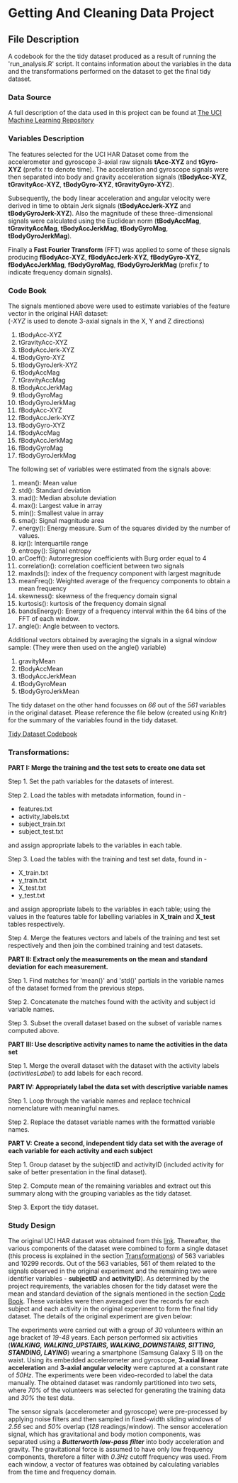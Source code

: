 # Getting And Cleaning Data Project

## File Description
A codebook for the the tidy dataset produced as a result of running the 'run_analysis.R' script. It contains information about the variables in the data and the transformations performed on the dataset to get the final tidy dataset.

### Data Source
A full description of the data used in this project can be found at [The UCI Machine Learning Repository](http://archive.ics.uci.edu/ml/datasets/Human+Activity+Recognition+Using+Smartphones)

### Variables Description
The features selected for the UCI HAR Dataset come from the accelerometer and gyroscope 3-axial raw signals **tAcc-XYZ** and **tGyro-XYZ** (prefix *t* to denote time). The acceleration and gyroscope signals were then separated into body and gravity acceleration signals (**tBodyAcc-XYZ**, **tGravityAcc-XYZ**, **tBodyGyro-XYZ**, **tGravityGyro-XYZ**).

Subsequently, the body linear acceleration and angular velocity were derived in time to obtain Jerk signals (**tBodyAccJerk-XYZ** and **tBodyGyroJerk-XYZ**). Also the magnitude of these three-dimensional signals were calculated using the Euclidean norm (**tBodyAccMag**, **tGravityAccMag**, **tBodyAccJerkMag**, **tBodyGyroMag**, **tBodyGyroJerkMag**). 

Finally a **Fast Fourier Transform** (FFT) was applied to some of these signals producing **fBodyAcc-XYZ**, **fBodyAccJerk-XYZ**, **fBodyGyro-XYZ**, **fBodyAccJerkMag**, **fBodyGyroMag**, **fBodyGyroJerkMag** (prefix *f* to indicate frequency domain signals). 

### Code Book
The signals mentioned above were used to estimate variables of the feature vector in the original HAR dataset:  
(*-XYZ* is used to denote 3-axial signals in the X, Y and Z directions)

1. tBodyAcc-XYZ
2. tGravityAcc-XYZ
3. tBodyAccJerk-XYZ
4. tBodyGyro-XYZ
5. tBodyGyroJerk-XYZ
6. tBodyAccMag
7. tGravityAccMag
8. tBodyAccJerkMag
9. tBodyGyroMag
10. tBodyGyroJerkMag
11. fBodyAcc-XYZ
12. fBodyAccJerk-XYZ
13. fBodyGyro-XYZ
14. fBodyAccMag
15. fBodyAccJerkMag
16. fBodyGyroMag
17. fBodyGyroJerkMag

The following set of variables were estimated from the signals above: 

1. mean(): Mean value
2. std(): Standard deviation
3. mad(): Median absolute deviation 
4. max(): Largest value in array
5. min(): Smallest value in array
6. sma(): Signal magnitude area
7. energy(): Energy measure. Sum of the squares divided by the number of values. 
8. iqr(): Interquartile range 
9. entropy(): Signal entropy
10. arCoeff(): Autorregresion coefficients with Burg order equal to 4
11. correlation(): correlation coefficient between two signals
12. maxInds(): index of the frequency component with largest magnitude
13. meanFreq(): Weighted average of the frequency components to obtain a mean frequency
14. skewness(): skewness of the frequency domain signal 
15. kurtosis(): kurtosis of the frequency domain signal 
16. bandsEnergy(): Energy of a frequency interval within the 64 bins of the FFT of each window.
18. angle(): Angle between to vectors.

Additional vectors obtained by averaging the signals in a signal window sample:
(They were then used on the angle() variable)

1. gravityMean
2. tBodyAccMean
3. tBodyAccJerkMean
4. tBodyGyroMean
5. tBodyGyroJerkMean

The tidy dataset on the other hand focusses on *66* out of the *561* variables in the original dataset. Please reference the file below (created using Knitr) for the summary of the variables found in the tidy dataset.

<a href="http://htmlpreview.github.com/?https://github.com/Spider101/Getting-And-Cleaning-Data-Project/blob/master/codeBookGen.html" target="_blank">Tidy Dataset Codebook</a>

### Transformations:

**PART I: Merge the training and the test sets to create one data set**

Step 1. Set the path variables for the datasets of interest.

Step 2. Load the tables with metadata information, found in -
	
* features.txt
* activity_labels.txt
* subject_train.txt
* subject_test.txt
		
and assign appropriate labels to the variables in each table.

Step 3. Load the tables with the training and test set data, found in -
	
* X_train.txt
* y_train.txt
* X_test.txt
* y_test.txt

and assign appropriate labels to the variables in each table; using the values in the features table for labelling variables in 		**X_train** and **X_test** tables respectively.

Step 4. Merge the features vectors and labels of the training and test set respectively and then join the combined training and test datasets.

**PART II: Extract only the measurements on the mean and standard deviation for each measurement.**

Step 1. Find matches for 'mean()' and 'std()' partials in the variable names of the dataset formed from the previous steps.

Step 2. Concatenate the matches found with the activity and subject id variable names.

Step 3. Subset the overall dataset based on the subset of variable names computed above.

**PART III: Use descriptive activity names to name the activities in the data set**

Step 1. Merge the overall dataset with the dataset with the activity labels (*activitiesLabel*) to add labels for each record.

**PART IV: Appropriately label the data set with descriptive variable names**

Step 1. Loop through the variable names and replace technical nomenclature with meaningful names.

Step 2. Replace the dataset variable names with the formatted variable names.

**PART V: Create a second, independent tidy data set with the average of each variable for each activity and each subject**

Step 1. Group dataset by the subjectID and activityID (included activity for sake of better presentation in the final dataset).

Step 2. Compute mean of the remaining variables and extract out this summary along with the grouping variables as the tidy dataset.

Step 3. Export the tidy dataset.

### Study Design
The original UCI HAR dataset was obtained from this [link](https://d396qusza40orc.cloudfront.net/getdata%2Fprojectfiles%2FUCI%20HAR%20Dataset.zip). Thereafter, the various components of the dataset were combined to form a single dataset (this process is explained in the section [Transformations](#transformations)) of 563 variables and 10299 records. Out of the 563 variables, 561 of them related to the signals observed in the original experiment and the remaining two were identifier variables - **subjectID** and **activityID**). As determined by the project requirements, the variables chosen for the tidy dataset were the mean and standard deviation of the signals mentioned in the section [Code Book](code-book). These variables were then averaged over the records for each subject and each activity in the original experiment to form the final tidy dataset. The details of the original experiment are given below:

The experiments were carried out with a group of *30* volunteers within an age bracket of *19-48* years. Each person performed six activities (***WALKING, WALKING_UPSTAIRS, WALKING_DOWNSTAIRS, SITTING, STANDING, LAYING***) wearing a smartphone (Samsung Galaxy S II) on the waist. Using its embedded accelerometer and gyroscope, **3-axial linear acceleration** and **3-axial angular velocity** were captured at a constant rate of *50Hz*. The experiments were been video-recorded to label the data manually. The obtained dataset was randomly partitioned into two sets, where *70%* of the volunteers was selected for generating the training data and *30%* the test data. 

The sensor signals (accelerometer and gyroscope) were pre-processed by applying noise filters and then sampled in fixed-width sliding windows of *2.56* sec and *50%* overlap (*128* readings/window). The sensor acceleration signal, which has gravitational and body motion components, was separated using a ***Butterworth low-pass filter*** into body acceleration and gravity. The gravitational force is assumed to have only low frequency components, therefore a filter with *0.3Hz* cutoff frequency was used. From each window, a vector of features was obtained by calculating variables from the time and frequency domain.
